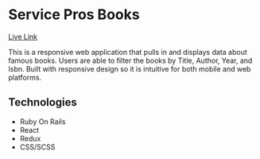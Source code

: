 # Service Pros Books

[Live Link](https://service-pros-library.herokuapp.com/ "Live Link")

This is a responsive web application that pulls in and displays data about famous books. 
Users are able to filter the books by Title, Author, Year, and Isbn. Built with responsive 
design so it is intuitive for both mobile and web platforms.

## Technologies

* Ruby On Rails
* React
* Redux
* CSS/SCSS
